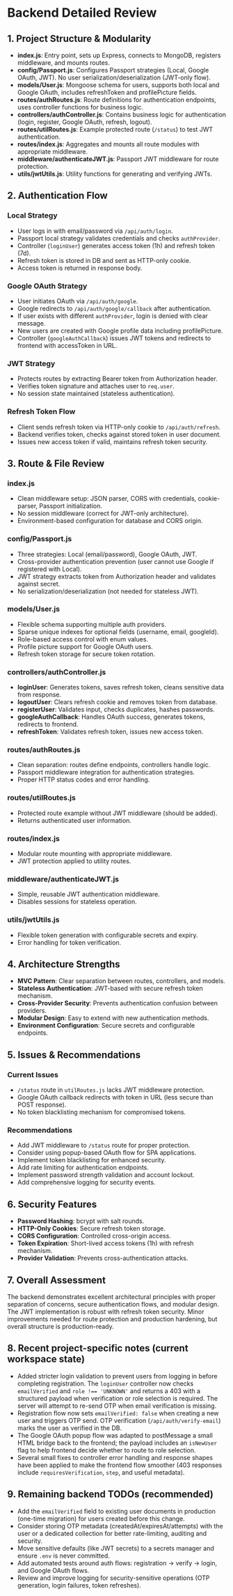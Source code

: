 # Backend Detailed Review

## 1. Project Structure & Modularity

- **index.js**: Entry point, sets up Express, connects to MongoDB, registers middleware, and mounts routes.
- **config/Passport.js**: Configures Passport strategies (Local, Google OAuth, JWT). No user serialization/deserialization (JWT-only flow).
- **models/User.js**: Mongoose schema for users, supports both local and Google OAuth, includes refreshToken and profilePicture fields.
- **routes/authRoutes.js**: Route definitions for authentication endpoints, uses controller functions for business logic.
- **controllers/authController.js**: Contains business logic for authentication (login, register, Google OAuth, refresh, logout).
- **routes/utilRoutes.js**: Example protected route (`/status`) to test JWT authentication.
- **routes/index.js**: Aggregates and mounts all route modules with appropriate middleware.
- **middleware/authenticateJWT.js**: Passport JWT middleware for route protection.
- **utils/jwtUtils.js**: Utility functions for generating and verifying JWTs.

## 2. Authentication Flow

### Local Strategy

- User logs in with email/password via `/api/auth/login`.
- Passport local strategy validates credentials and checks `authProvider`.
- Controller (`loginUser`) generates access token (1h) and refresh token (7d).
- Refresh token is stored in DB and sent as HTTP-only cookie.
- Access token is returned in response body.

### Google OAuth Strategy

- User initiates OAuth via `/api/auth/google`.
- Google redirects to `/api/auth/google/callback` after authentication.
- If user exists with different `authProvider`, login is denied with clear message.
- New users are created with Google profile data including profilePicture.
- Controller (`googleAuthCallback`) issues JWT tokens and redirects to frontend with accessToken in URL.

### JWT Strategy

- Protects routes by extracting Bearer token from Authorization header.
- Verifies token signature and attaches user to `req.user`.
- No session state maintained (stateless authentication).

### Refresh Token Flow

- Client sends refresh token via HTTP-only cookie to `/api/auth/refresh`.
- Backend verifies token, checks against stored token in user document.
- Issues new access token if valid, maintains refresh token security.

## 3. Route & File Review

### index.js

- Clean middleware setup: JSON parser, CORS with credentials, cookie-parser, Passport initialization.
- No session middleware (correct for JWT-only architecture).
- Environment-based configuration for database and CORS origin.

### config/Passport.js

- Three strategies: Local (email/password), Google OAuth, JWT.
- Cross-provider authentication prevention (user cannot use Google if registered with Local).
- JWT strategy extracts token from Authorization header and validates against secret.
- No serialization/deserialization (not needed for stateless JWT).

### models/User.js

- Flexible schema supporting multiple auth providers.
- Sparse unique indexes for optional fields (username, email, googleId).
- Role-based access control with enum values.
- Profile picture support for Google OAuth users.
- Refresh token storage for secure token rotation.

### controllers/authController.js

- **loginUser**: Generates tokens, saves refresh token, cleans sensitive data from response.
- **logoutUser**: Clears refresh cookie and removes token from database.
- **registerUser**: Validates input, checks duplicates, hashes passwords.
- **googleAuthCallback**: Handles OAuth success, generates tokens, redirects to frontend.
- **refreshToken**: Validates refresh token, issues new access token.

### routes/authRoutes.js

- Clean separation: routes define endpoints, controllers handle logic.
- Passport middleware integration for authentication strategies.
- Proper HTTP status codes and error handling.

### routes/utilRoutes.js

- Protected route example without JWT middleware (should be added).
- Returns authenticated user information.

### routes/index.js

- Modular route mounting with appropriate middleware.
- JWT protection applied to utility routes.

### middleware/authenticateJWT.js

- Simple, reusable JWT authentication middleware.
- Disables sessions for stateless operation.

### utils/jwtUtils.js

- Flexible token generation with configurable secrets and expiry.
- Error handling for token verification.

## 4. Architecture Strengths

- **MVC Pattern**: Clear separation between routes, controllers, and models.
- **Stateless Authentication**: JWT-based with secure refresh token mechanism.
- **Cross-Provider Security**: Prevents authentication confusion between providers.
- **Modular Design**: Easy to extend with new authentication methods.
- **Environment Configuration**: Secure secrets and configurable endpoints.

## 5. Issues & Recommendations

### Current Issues

- `/status` route in `utilRoutes.js` lacks JWT middleware protection.
- Google OAuth callback redirects with token in URL (less secure than POST response).
- No token blacklisting mechanism for compromised tokens.

### Recommendations

- Add JWT middleware to `/status` route for proper protection.
- Consider using popup-based OAuth flow for SPA applications.
- Implement token blacklisting for enhanced security.
- Add rate limiting for authentication endpoints.
- Implement password strength validation and account lockout.
- Add comprehensive logging for security events.

## 6. Security Features

- **Password Hashing**: bcrypt with salt rounds.
- **HTTP-Only Cookies**: Secure refresh token storage.
- **CORS Configuration**: Controlled cross-origin access.
- **Token Expiration**: Short-lived access tokens (1h) with refresh mechanism.
- **Provider Validation**: Prevents cross-authentication attacks.

## 7. Overall Assessment

The backend demonstrates excellent architectural principles with proper separation of concerns, secure authentication flows, and modular design. The JWT implementation is robust with refresh token security. Minor improvements needed for route protection and production hardening, but overall structure is production-ready.

## 8. Recent project-specific notes (current workspace state)

- Added stricter login validation to prevent users from logging in before completing registration. The `loginUser` controller now checks `emailVerified` and `role !== 'UNKNOWN'` and returns a 403 with a structured payload when verification or role selection is required. The server will attempt to re-send OTP when email verification is missing.
- Registration flow now sets `emailVerified: false` when creating a new user and triggers OTP send. OTP verification (`/api/auth/verify-email`) marks the user as verified in the DB.
- The Google OAuth popup flow was adapted to postMessage a small HTML bridge back to the frontend; the payload includes an `isNewUser` flag to help frontend decide whether to route to role selection.
- Several small fixes to controller error handling and response shapes have been applied to make the frontend flow smoother (403 responses include `requiresVerification`, `step`, and useful metadata).

## 9. Remaining backend TODOs (recommended)

- Add the `emailVerified` field to existing user documents in production (one-time migration) for users created before this change.
- Consider storing OTP metadata (createdAt/expiresAt/attempts) with the user or a dedicated collection for better rate-limiting, auditing and security.
- Move sensitive defaults (like JWT secrets) to a secrets manager and ensure `.env` is never committed.
- Add automated tests around auth flows: registration -> verify -> login, and Google OAuth flows.
- Review and improve logging for security-sensitive operations (OTP generation, login failures, token refreshes).
